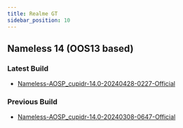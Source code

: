 ```yaml
---
title: Realme GT
sidebar_position: 10
---
```


## Nameless 14 (OOS13 based)

### Latest Build
- [Nameless-AOSP_cupidr-14.0-20240428-0227-Official](https://sourceforge.net/projects/nameless-aosp/files/cupidr/Nameless-AOSP_cupidr-14.0-20240428-0227-Official.zip/download)

### Previous Build
- [Nameless-AOSP_cupidr-14.0-20240308-0647-Official](https://sourceforge.net/projects/nameless-aosp/files/cupidr/Nameless-AOSP_cupidr-14.0-20240308-0647-Official.zip/download)